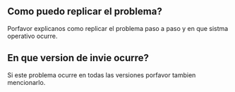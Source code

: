 ## Como puedo replicar el problema?
Porfavor explicanos como replicar el problema paso a paso y en que sistma operativo ocurre.
## En que version de invie ocurre?
Si este problema ocurre en todas las versiones porfavor tambien mencionarlo.
